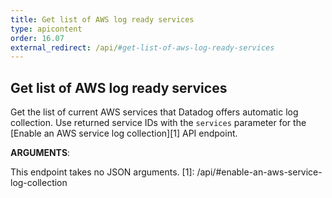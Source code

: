 ```yaml
---
title: Get list of AWS log ready services
type: apicontent
order: 16.07
external_redirect: /api/#get-list-of-aws-log-ready-services
---
```


## Get list of AWS log ready services

Get the list of current AWS services that Datadog offers automatic log collection.
Use returned service IDs with the `services` parameter for the [Enable an AWS service log collection][1] API endpoint.

**ARGUMENTS**:

This endpoint takes no JSON arguments.
[1]: /api/#enable-an-aws-service-log-collection
